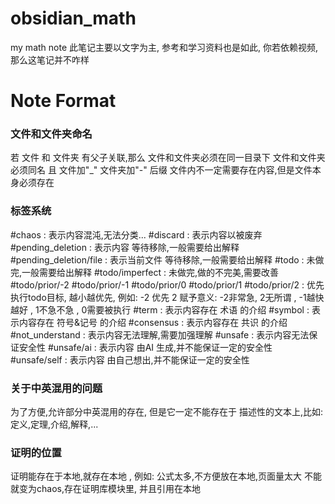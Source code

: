 # obsidian_math
my math note
此笔记主要以文字为主, 参考和学习资料也是如此, 你若依赖视频, 那么这笔记并不咋样

# Note Format
### 文件和文件夹命名
若 文件 和 文件夹 有父子关联,那么 
	文件和文件夹必须在同一目录下
	文件和文件夹必须同名 且 文件加"\_" 文件夹加"-" 后缀
	文件内不一定需要存在内容,但是文件本身必须存在
### 标签系统
#chaos : 表示内容混沌,无法分类...
#discard : 表示内容以被废弃
#pending_deletion : 表示内容 等待移除,一般需要给出解释
#pending_deletion/file : 表示当前文件 等待移除,一般需要给出解释
#todo : 未做完,一般需要给出解释
#todo/imperfect : 未做完,做的不完美,需要改善
#todo/prior/-2 #todo/prior/-1 #todo/prior/0 #todo/prior/1 #todo/prior/2 : 
	优先执行todo目标, 越小越优先, 例如: -2 优先 2
	赋予意义: -2非常急, 2无所谓 , -1越快越好 , 1不急不急 , 0需要被执行
#term : 表示内容存在 术语 的介绍
#symbol : 表示内容存在 符号&记号 的介绍
#consensus : 表示内容存在 共识 的介绍
#not_understand : 表示内容无法理解,需要加强理解
#unsafe : 表示内容无法保证安全性
#unsafe/ai : 表示内容 由AI 生成,并不能保证一定的安全性
#unsafe/self : 表示内容 由自己想出,并不能保证一定的安全性

### 关于中英混用的问题

为了方便,允许部分中英混用的存在,
但是它一定不能存在于 描述性的文本上,比如: 定义,定理,介绍,解释,...

### 证明的位置
证明能存在于本地,就存在本地 , 例如: 公式太多,不方便放在本地,页面量太大
不能就变为chaos,存在证明库模块里, 并且引用在本地

